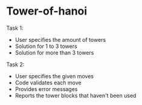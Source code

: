 # Tower-of-hanoi

Task 1:
* User specifies the amount of towers
* Solution for 1 to 3 towers
* Solution for more than 3 towers

Task 2:
* User specifies the given moves
* Code validates each move
* Provides error messages
* Reports the tower blocks that haven't been used

